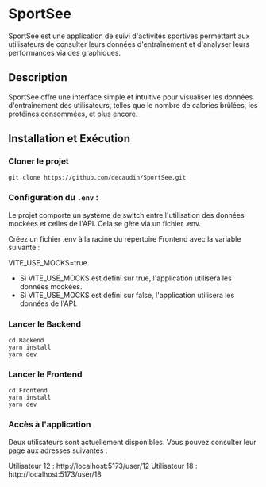 # SportSee

SportSee est une application de suivi d'activités sportives permettant aux utilisateurs de consulter leurs données d'entraînement et d'analyser leurs performances via des graphiques.

## Description

SportSee offre une interface simple et intuitive pour visualiser les données d'entraînement des utilisateurs, telles que le nombre de calories brûlées, les protéines consommées, et plus encore.

## Installation et Exécution

### Cloner le projet

`git clone https://github.com/decaudin/SportSee.git`

### Configuration du `.env` : 

Le projet comporte un système de switch entre l'utilisation des données mockées et celles de l'API. Cela se gère via un fichier .env.

Créez un fichier .env à la racine du répertoire Frontend avec la variable suivante :

VITE_USE_MOCKS=true

- Si VITE_USE_MOCKS est défini sur true, l'application utilisera les données mockées.
- Si VITE_USE_MOCKS est défini sur false, l'application utilisera les données de l'API.

### Lancer le Backend

```
cd Backend
yarn install
yarn dev
```

### Lancer le Frontend

```
cd Frontend
yarn install
yarn dev
```

### Accès à l'application

Deux utilisateurs sont actuellement disponibles. Vous pouvez consulter leur page aux adresses suivantes :

Utilisateur 12 : http://localhost:5173/user/12
Utilisateur 18 : http://localhost:5173/user/18



